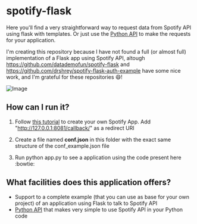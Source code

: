 # spotify-flask

Here you'll find a very straightforward way to request data from Spotify API using flask with templates. Or just use the [Python
API](http://github.com/mari-linhares/spotify-flask/api/) to make the requests for your application.

I'm creating this repository because I have not found a full (or almost full) implementation of a Flask app using Spotify API, altough
https://github.com/datademofun/spotify-flask and https://github.com/drshrey/spotify-flask-auth-example have some nice work, and I'm
grateful for these repositories :smile:!

![Image](https://github.com/mari-linhares/spotify-flask/blob/master/imgs/profile.png?raw=true)

## How can I run it?

1. Follow [this tutorial](https://developer.spotify.com/web-api/tutorial/) to create your own Spotify App.
   Add "http://127.0.0.1:8081/callback/" as a redirect URI  

2. Create a file named **conf.json** in this folder with the exact same structure of the conf_example.json file  

3. Run python app.py to see a application using the code present here :bowtie:

## What facilities does this application offers?

 * Support to a complete example (that you can use as base for your own project) of an application using Flask to talk to Spotify API  
 * [Python API](https://github.com/mari-linhares/spotify-flask/tree/master/api) that makes very simple to use Spotify API in your Python code
